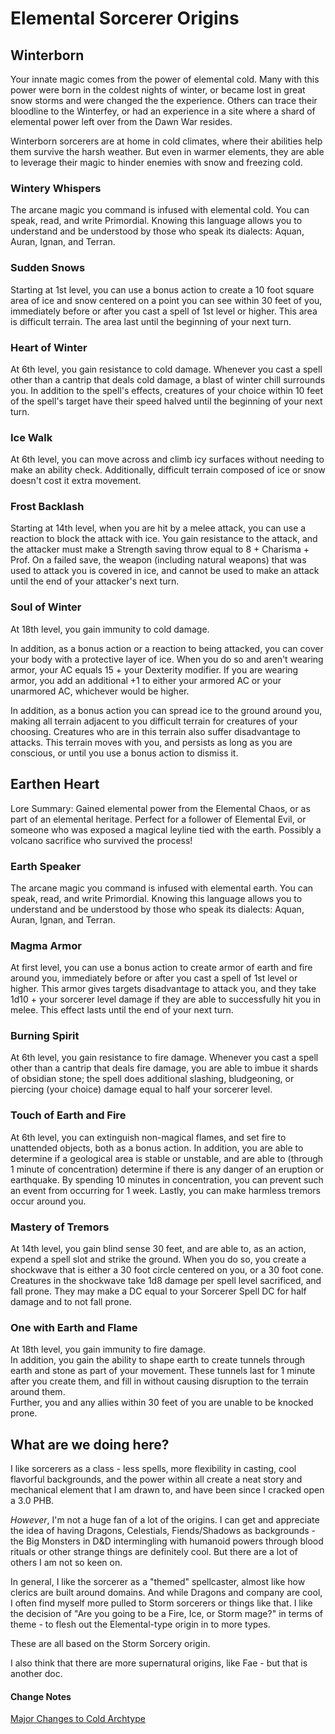# Elemental Sorcerer Origins




## Winterborn
Your innate magic comes from the power of elemental cold. Many with this power were born in the coldest nights of winter, or became lost in great snow storms and were changed the the experience.  Others can trace their bloodline to the Winterfey, or had an experience in a site where a shard of elemental power left over from the Dawn War resides.

Winterborn sorcerers are at home in cold climates, where their abilities help them survive the harsh weather.  But even in warmer elements, they are able to leverage their magic to hinder enemies with snow and freezing cold.


### Wintery Whispers
The arcane magic you command is infused with elemental cold.  You can speak, read, and write Primordial. Knowing this language allows you to understand and be understood by those who speak its dialects: Aquan, Auran, Ignan, and Terran.

### Sudden Snows
Starting at 1st level, you can use a bonus action to create a 10 foot square area of ice and snow centered on a point you can see within 30 feet of you, immediately before or after you cast a spell of 1st level or higher.  This area is difficult terrain.  The area last until the beginning of your next turn.

### Heart of Winter 
At 6th level, you gain resistance to cold damage.  Whenever you cast a spell other than a cantrip that deals cold damage, a blast of winter chill surrounds you.  In addition to the spell's effects, creatures of your choice within 10 feet of the spell's target have their speed halved until the beginning of your next turn.

### Ice Walk
At 6th level, you can move across and climb icy surfaces without needing to make an ability check. Additionally, difficult terrain composed of ice or snow doesn't cost it extra movement.

### Frost Backlash
Starting at 14th level, when you are hit by a melee attack, you can use a reaction to block the attack with ice.  You gain resistance to the attack, and the attacker must make a Strength saving throw equal to 8 + Charisma + Prof.  On a failed save, the weapon (including natural weapons) that was used to attack you is covered in ice, and cannot be used to make an attack until the end of your attacker's next turn.

### Soul of Winter 
At 18th level, you gain immunity to cold damage.  

In addition, as a bonus action or a reaction to being attacked, you can cover your body with a protective layer of ice.  When you do so and aren't wearing armor, your AC equals 15 + your Dexterity modifier.  If you are wearing armor, you add an additional +1 to either your armored AC or your unarmored AC, whichever would be higher.

In addition, as a bonus action you can spread ice to the ground around you, making all terrain adjacent to you difficult terrain for creatures of your choosing.  Creatures who are in this terrain also suffer disadvantage to attacks.  This terrain moves with you, and persists as long as you are conscious, or until you use a bonus action to dismiss it.


## Earthen Heart
Lore Summary: Gained elemental power from the Elemental Chaos, or as part of an elemental heritage.  Perfect for a follower of Elemental Evil, or someone who was exposed a magical leyline tied with the earth.  Possibly a volcano sacrifice who survived the process!

### Earth Speaker
The arcane magic you command is infused with elemental earth.  You can speak, read, and write Primordial. Knowing this language allows you to understand and be understood by those who speak its dialects: Aquan, Auran, Ignan, and Terran.

### Magma Armor 
At first level, you can use a bonus action to create armor of earth and fire around you, immediately before or after you cast a spell of 1st level or higher.  This armor gives targets disadvantage to attack you, and they take 1d10 + your sorcerer level damage if they are able to successfully hit you in melee.  This effect lasts until the end of your next turn.

### Burning Spirit 
At 6th level, you gain resistance to fire damage.  Whenever you cast a spell other than a cantrip that deals fire damage, you are able to imbue it shards of obsidian stone; the spell does additional slashing, bludgeoning, or piercing (your choice) damage equal to half your sorcerer level.

### Touch of Earth and Fire 
At 6th level, you can extinguish non-magical flames, and set fire to unattended objects, both as a bonus action.  In addition, you are able to determine if a geological area is stable or unstable, and are able to (through 1 minute of concentration) determine if there is any danger of an eruption or earthquake.  By spending 10 minutes in concentration, you can prevent such an event from occurring for 1 week.  Lastly, you can make harmless tremors occur around you.

### Mastery of Tremors 
At 14th level, you gain blind sense 30 feet, and are able to, as an action, expend a spell slot and strike the ground.  When you do so, you create a shockwave that is either a 30 foot circle centered on you, or a 30 foot cone.  Creatures in the shockwave take 1d8 damage per spell level sacrificed, and fall prone.  They may make a DC equal to your Sorcerer Spell DC for half damage and to not fall prone.

### One with Earth and Flame 
At 18th level, you gain immunity to fire damage.  
In addition, you gain the ability to shape earth to create tunnels through earth and stone as part of your movement.  These tunnels last for 1 minute after you create them, and fill in without causing disruption to the terrain around them.  
Further, you and any allies within 30 feet of you are unable to be knocked prone.

## What are we doing here?

I like sorcerers as a class - less spells, more flexibility in casting, cool flavorful backgrounds, and the power within all create a neat story and mechanical element that I am drawn to, and have been since I cracked open a 3.0 PHB.

*However*, I'm not a huge fan of a lot of the origins.  I can get and appreciate the idea of having Dragons, Celestials, Fiends/Shadows as backgrounds - the Big Monsters in D&D intermingling with humanoid powers through blood rituals or other strange things are definitely cool.  But there are a lot of others I am not so keen on.  

In general, I like the sorcerer as a "themed" spellcaster, almost like how clerics are built around domains.  And while Dragons and company are cool, I often find myself more pulled to Storm sorcerers or things like that.  I like the decision of "Are you going to be a Fire, Ice, or Storm mage?" in terms of theme - to flesh out the Elemental-type origin in to more types.

These are all based on the Storm Sorcery origin.

I also think that there are more supernatural origins, like Fae - but that is another doc.

#### Change Notes
[Major Changes to Cold Archtype](https://github.com/Eidion/5eDnDHomeBrew/commit/98f0c5a74c7761b1e098cea43d73b45100e76c7d#diff-04ab488799beee883ad2909258c816f3)

